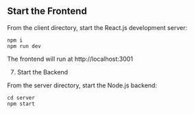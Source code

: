 ## Start the Frontend
From the client directory, start the React.js development server:

```
npm i
npm run dev
```

The frontend will run at http://localhost:3001

7. Start the Backend

From the server directory, start the Node.js backend:

```
cd server
npm start
```